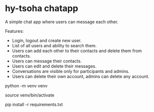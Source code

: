# hy-tsoha chatapp

A simple chat app where users can message each other.

Features:
* Login, logout and create new user.
* List of all users and ability to search them.
* Users can add each other to their contacts and delete them from contacts.
* Users can message their contacts.
* Users can edit and delete their messages.
* Conversations are visible only for participants and admins.
* Users can delete their own account, admins can delete any account.


python -m venv venv

source venv/bin/activate

pip install -r requirements.txt